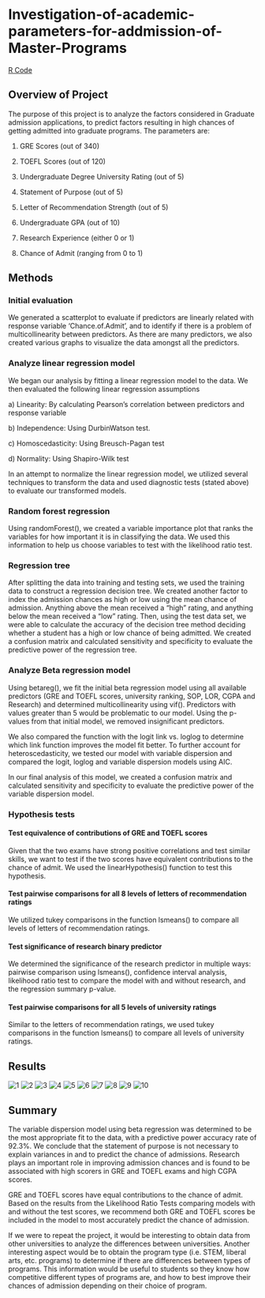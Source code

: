 # Investigation-of-academic-parameters-for-addmission-of-Master-Programs

[R Code](https://github.com/lindaxie7/Investigation-of-parameters-for-addmission-of-Master-Programs-/blob/main/R%20scripts.Rmd)

## Overview of Project
The purpose of this project is to analyze the factors considered in Graduate admission applications, to predict factors resulting in high chances of getting admitted into graduate programs. The parameters are: 

1.	GRE Scores (out of 340)

2.	TOEFL Scores (out of 120)

3.	Undergraduate Degree University Rating (out of 5)

4.	Statement of Purpose (out of 5)

5.	Letter of Recommendation Strength (out of 5)

6.	Undergraduate GPA (out of 10)

7.	Research Experience (either 0 or 1)

8.	Chance of Admit (ranging from 0 to 1)

## Methods

### Initial evaluation
We generated a scatterplot to evaluate if predictors are linearly related with response variable ‘Chance.of.Admit’, and to identify if there is a problem of multicollinearity between predictors. As there are many predictors, we also created various graphs to visualize the data amongst all the predictors. 

### Analyze linear regression model
We began our analysis by fitting a linear regression model to the data. We then evaluated the following linear regression assumptions 

a)	Linearity: By calculating Pearson’s correlation between predictors and response variable

b)	Independence: Using DurbinWatson test.

c)	Homoscedasticity: Using Breusch-Pagan test

d)	Normality: Using Shapiro-Wilk test

In an attempt to normalize the linear regression model, we utilized several techniques to transform the data and used diagnostic tests (stated above) to evaluate our transformed models. 

### Random forest regression 
Using randomForest(), we created a variable importance plot that ranks the variables for how important it is in classifying the data. We used this information to help us choose variables to test with the likelihood ratio test. 

### Regression tree
After splitting the data into training and testing sets, we used the training data to construct a regression decision tree. We created another factor to index the admission chances as high or low using the mean chance of admission. Anything above the mean received a “high” rating, and anything below the mean received a “low” rating. Then, using the test data set, we were able to calculate the accuracy of the decision tree method deciding whether a student has a high or low chance of being admitted. We created a confusion matrix and calculated sensitivity and specificity to evaluate the predictive power of the regression tree.

### Analyze Beta regression model
Using betareg(), we fit the initial beta regression model using all available predictors (GRE and TOEFL scores, university ranking, SOP, LOR, CGPA and Research) and determined multicollinearity using vif(). Predictors with values greater than 5 would be problematic to our model. Using the p-values from that initial model, we removed insignificant predictors. 

We also compared the function with the logit link vs. loglog to determine which link function improves the model fit better. To further account for heteroscedasticity, we tested our model with variable dispersion and compared the logit, loglog and variable dispersion models using AIC. 

In our final analysis of this model, we created a confusion matrix and calculated sensitivity and specificity to evaluate the predictive power of the variable dispersion model. 

### Hypothesis tests
#### Test equivalence of contributions of GRE and TOEFL scores
Given that the two exams have strong positive correlations and test similar skills, we want to test if the two scores have equivalent contributions to the chance of admit. We used the linearHypothesis() function to test this hypothesis.

#### Test pairwise comparisons for all 8 levels of letters of recommendation ratings 
We utilized tukey comparisons in the function lsmeans() to compare all levels of letters of recommendation ratings. 

#### Test significance of research binary predictor 
We determined the significance of the research predictor in multiple ways: pairwise comparison using lsmeans(), confidence interval analysis, likelihood ratio test to compare the model with and without research, and the regression summary p-value.

#### Test pairwise comparisons for all 5 levels of university ratings 
Similar to the letters of recommendation ratings, we used tukey comparisons in the function lsmeans() to compare all levels of university ratings. 


## Results

![1](https://user-images.githubusercontent.com/38533045/219442623-7f199ec8-abef-43eb-8c97-825a9a043135.png)
![2](https://user-images.githubusercontent.com/38533045/219442629-bf15a4e1-5256-4006-90a4-1926cfe2e698.png)
![3](https://user-images.githubusercontent.com/38533045/219442630-1dbf9fd9-ef47-44f6-997d-002c0bbc99ae.png)
![4](https://user-images.githubusercontent.com/38533045/219442633-b6316d13-19de-4bb0-a94f-06d43fd4ed84.png)
![5](https://user-images.githubusercontent.com/38533045/219442634-948bc414-a475-4b5c-8344-e3653661049e.png)
![6](https://user-images.githubusercontent.com/38533045/219442635-4b43c5b4-7d52-488c-bc69-dea89612d531.png)
![7](https://user-images.githubusercontent.com/38533045/219442639-4e638504-fca3-4175-ae60-5269f3d0aae4.png)
![8](https://user-images.githubusercontent.com/38533045/219442642-aa17a254-0d4c-4e82-afa5-aa19e7c6df78.png)
![9](https://user-images.githubusercontent.com/38533045/219442643-5ea20d64-9196-47a6-84c4-1bdb22583050.png)
![10](https://user-images.githubusercontent.com/38533045/219442644-23689237-46f4-471b-ba0d-195d95a0a8ef.png)




## Summary

The variable dispersion model using beta regression was determined to be the most appropriate fit to the data, with a predictive power accuracy rate of 92.3%. We conclude that the statement of purpose is not necessary to explain variances in and to predict the chance of admissions. Research plays an important role in improving admission chances and is found to be associated with high scorers in GRE and TOEFL exams and high CGPA scores.

GRE and TOEFL scores have equal contributions to the chance of admit. Based on the results from the Likelihood Ratio Tests comparing models with and without the test scores, we recommend both GRE and TOEFL scores be included in the model to most accurately predict the chance of admission. 

If we were to repeat the project, it would be interesting to obtain data from other universities to analyze the differences between universities. Another interesting aspect would be to obtain the program type (i.e. STEM, liberal arts, etc. programs) to determine if there are differences between types of programs. This information would be useful to students so they know how competitive different types of programs are, and how to best improve their chances of admission depending on their choice of program.



 



